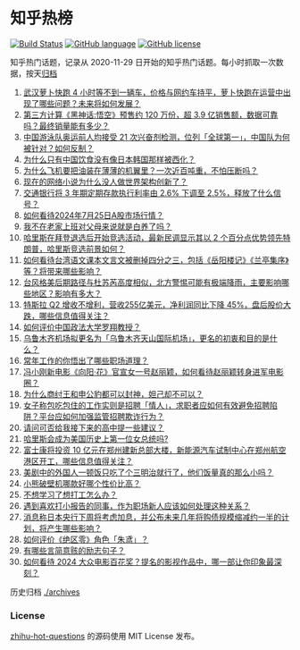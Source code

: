 # 知乎热榜
[![Build Status](https://github.com/ToWeLong/zhihu-hot-questions/workflows/CI/badge.svg)](https://github.com/ToWeLong/zhihu-hot-questions/actions)
[![GitHub language](https://img.shields.io/badge/language-golang-orange.svg)](https://golang.org/)
[![GitHub license](https://img.shields.io/github/license/ToWeLong/zhihu-hot-questions)](https://github.com/ToWeLong/zhihu-hot-questions/blob/main/LICENSE)

知乎热门话题，记录从 2020-11-29 日开始的知乎热门话题。每小时抓取一次数据，按天[归档](./archives)

<!-- BEGIN -->

1. [武汉萝卜快跑 4 小时等不到一辆车，价格与网约车持平，萝卜快跑在运营中出现了哪些问题？未来将如何发展？](https://www.zhihu.com/question/662455990)
1. [第三方计算《黑神话:悟空》预售约 120 万份，超 3.9 亿销售额，数据可靠吗？最终销量能有多少？](https://www.zhihu.com/question/662245772)
1. [中国游泳队奥运前人均接受 21 次兴奋剂检测，位列「全球第一」，中国队为何被针对？如何反制？](https://www.zhihu.com/question/662445499)
1. [为什么只有中国饮食没有像日本韩国那样被西化？](https://www.zhihu.com/question/658805757)
1. [为什么飞机要把油装在薄薄的机翼里？一次近百吨重，不怕压断吗？](https://www.zhihu.com/question/662273906)
1. [现在的网络小说为什么没人做世界架构创新了？](https://www.zhihu.com/question/661529307)
1. [交通银行将 3 年期定期存款执行利率由 2.6% 下调至 2.5%，释放了什么信号？](https://www.zhihu.com/question/662485824)
1. [如何看待2024年7月25日A股市场行情？](https://www.zhihu.com/question/662433382)
1. [我不在老家上班对父母来说就是白养了吗？](https://www.zhihu.com/question/662316692)
1. [哈里斯在拜登退选后开始竞选活动，最新民调显示其以 2 个百分点优势领先特朗普，哈里斯竞选前景如何？](https://www.zhihu.com/question/662440931)
1. [如何看待台湾语文课本文言文被删掉四分之三，包括《岳阳楼记》《兰亭集序》等？将带来哪些影响？](https://www.zhihu.com/question/662436211)
1. [台风格美后期路径与杜苏芮高度相似，北方警惕可能有极端降雨，主要影响哪些地区？影响有多大？](https://www.zhihu.com/question/662444722)
1. [特斯拉 Q2 增收不增利，营收255亿美元，净利润同比下降 45%，盘后股价大跌，哪些信息值得关注？](https://www.zhihu.com/question/662437785)
1. [如何评价中国政法大学罗翔教授？](https://www.zhihu.com/question/378314247)
1. [乌鲁木齐机场拟更名为「乌鲁木齐天山国际机场」，更名的初衷和目的是什么？](https://www.zhihu.com/question/662396862)
1. [常年工作的你悟出了哪些职场道理？](https://www.zhihu.com/question/661554659)
1. [冯小刚新电影《向阳·花》官宣女一号赵丽颖，如何看待赵丽颖转身进军电影圈？](https://www.zhihu.com/question/662281380)
1. [为什么商纣王和申公豹都可以封神，妲己却不可以？](https://www.zhihu.com/question/54675225)
1. [女子称包吃包住的工作实则是招聘「情人」，求职者应如何有效避免招聘陷阱？平台应如何加强监管招聘欺诈行为？](https://www.zhihu.com/question/662437077)
1. [请问可否给我接下来的高中提一些建议？](https://www.zhihu.com/question/662222912)
1. [哈里斯会成为美国历史上第一位女总统吗?](https://www.zhihu.com/question/662282593)
1. [富士康将投资 10 亿元在郑州建新总部大楼，新能源汽车试制中心在郑州航空港区开工，哪些信息值得关注？](https://www.zhihu.com/question/662478073)
1. [美剧中的外国人一顿饭只吃了个三明治就行了，他们饭量真的那么小吗？](https://www.zhihu.com/question/27162329)
1. [小熊破壁机哪款好哪个性价比高？](https://www.zhihu.com/question/662380382)
1. [不想学习了想打工怎么办？](https://www.zhihu.com/question/662403952)
1. [遇到喜欢打小报告的同事，作为职场新人应该如何处理这种关系？](https://www.zhihu.com/question/660814374)
1. [消息称日本央行下周将考虑加息，并公布未来几年将购债规模缩减约一半的计划，将产生哪些影响？](https://www.zhihu.com/question/662478077)
1. [如何评价《绝区零》角色「朱鸢」？](https://www.zhihu.com/question/661089450)
1. [有哪些言简意赅的励志句子？](https://www.zhihu.com/question/662397799)
1. [如何看待 2024 大众电影百花奖？提名的影视作品中，哪一部让你印象最深刻？](https://www.zhihu.com/question/662349492)

<!-- END -->

历史归档 [./archives](./archives)


### License
[zhihu-hot-questions](https://github.com/towelong/zhihu-hot-questions) 的源码使用 MIT License 发布。